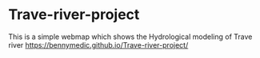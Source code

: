 # Trave-river-project
This is a simple webmap which shows the Hydrological modeling of Trave river
https://bennymedic.github.io/Trave-river-project/
